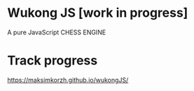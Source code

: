 # Wukong JS [work in progress]
A pure JavaScript CHESS ENGINE

# Track progress
https://maksimkorzh.github.io/wukongJS/
